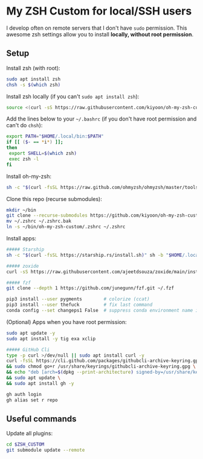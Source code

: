 # My ZSH Custom for local/SSH users

I develop often on remote servers that I don't have `sudo` permission. This awesome zsh settings allow you to install **locally, without root permission**.


## Setup

Install zsh (with root):

```bash
sudo apt install zsh
chsh -s $(which zsh)
```

Install zsh locally (if you can't `sudo apt install zsh`):

```bash
source <(curl -sS https://raw.githubusercontent.com/kiyoon/oh-my-zsh-custom/master/zsh-local-install.sh)
```

Add the lines below to your `~/.bashrc` (if you don't have root permission and can't do `chsh`):

```bash
export PATH="$HOME/.local/bin:$PATH"
if [[ ($- == *i*) ]];
then
 export SHELL=$(which zsh)
 exec zsh -l
fi
```

Install oh-my-zsh:

```zsh
sh -c "$(curl -fsSL https://raw.github.com/ohmyzsh/ohmyzsh/master/tools/install.sh)"
```

Clone this repo (recurse submodules):

```zsh
mkdir ~/bin
git clone --recurse-submodules https://github.com/kiyoon/oh-my-zsh-custom ~/bin/oh-my-zsh-custom
mv ~/.zshrc ~/.zshrc.bak
ln -s ~/bin/oh-my-zsh-custom/.zshrc ~/.zshrc
```

Install apps:

```zsh
##### Starship
sh -c "$(curl -fsSL https://starship.rs/install.sh)" sh -b "$HOME/.local/bin" -y

##### zoxide
curl -sS https://raw.githubusercontent.com/ajeetdsouza/zoxide/main/install.sh | bash

##### fzf
git clone --depth 1 https://github.com/junegunn/fzf.git ~/.fzf

pip3 install --user pygments		# colorize (ccat)
pip3 install --user thefuck			# fix last command
conda config --set changeps1 False	# suppress conda environment name in favour of Starship
```

(Optional) Apps when you have root permission:

```zsh
sudo apt update -y
sudo apt install -y tig exa xclip

##### GitHub Cli
type -p curl >/dev/null || sudo apt install curl -y
curl -fsSL https://cli.github.com/packages/githubcli-archive-keyring.gpg | sudo dd of=/usr/share/keyrings/githubcli-archive-keyring.gpg \
&& sudo chmod go+r /usr/share/keyrings/githubcli-archive-keyring.gpg \
&& echo "deb [arch=$(dpkg --print-architecture) signed-by=/usr/share/keyrings/githubcli-archive-keyring.gpg] https://cli.github.com/packages stable main" | sudo tee /etc/apt/sources.list.d/github-cli.list > /dev/null \
&& sudo apt update \
&& sudo apt install gh -y

gh auth login
gh alias set r repo
```

## Useful commands

Update all plugins:

```zsh
cd $ZSH_CUSTOM
git submodule update --remote
```

